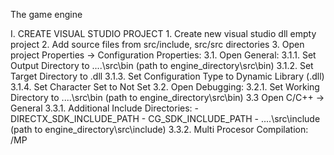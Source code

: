 The game engine

I. CREATE VISUAL STUDIO PROJECT
	1. Create new visual studio dll empty project
	2. Add source files from src/include, src/src directories
	3. Open project Properties -> Configuration Properties:
	3.1. Open General:
	3.1.1. Set Output Directory to ..\..\src\bin (path to engine_directory\src\bin)
	3.1.2. Set Target Directory to .dll
	3.1.3. Set Configuration Type to Dynamic Library (.dll)
	3.1.4. Set Character Set to Not Set
	3.2. Open Debugging:
	3.2.1. Set Working Directory to ..\..\src\bin (path to engine_directory\src\bin)
	3.3 Open C/C++ -> General
	3.3.1. Additional Include Directories: 
			- DIRECTX_SDK_INCLUDE_PATH
			- CG_SDK_INCLUDE_PATH
			- ..\..\src\include (path to engine_directory\src\include)
	3.3.2. Multi Procesor Compilation: /MP